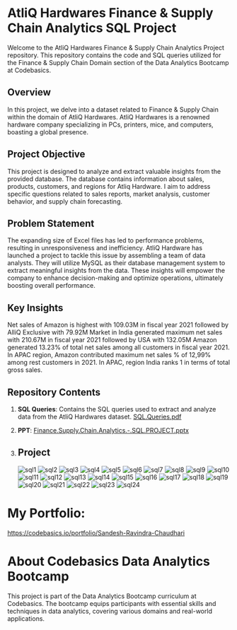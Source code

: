 # AtliQ Hardwares Finance & Supply Chain Analytics SQL Project
Welcome to the AtliQ Hardwares Finance & Supply Chain Analytics Project repository. This repository contains the code and SQL queries utilized for the Finance & Supply Chain Domain section of the Data Analytics Bootcamp at Codebasics.

## Overview
In this project, we delve into a dataset related to Finance & Supply Chain within the domain of AtliQ Hardwares. AtliQ Hardwares is a renowned hardware company specializing in PCs, printers, mice, and computers, boasting a global presence.

## Project Objective
This project is designed to analyze and extract valuable insights from the provided database. The database contains information about sales, products, customers, and regions for Atliq Hardware. I aim to address specific questions related to sales reports, market analysis, customer behavior, and supply chain forecasting.

## Problem Statement
The expanding size of Excel files has led to performance problems, resulting in unresponsiveness and inefficiency. AtliQ Hardware has launched a project to tackle this issue by assembling a team of data analysts. They will utilize MySQL as their database management system to extract meaningful insights from the data. These insights will empower the company to enhance decision-making and optimize operations, ultimately boosting overall performance.

## Key Insights
Net sales of Amazon is highest with 109.03M in fiscal year 2021 followed by AlliQ Exclusive with 79.92M
Market in India generated maximum net sales with 210.67M in fiscal year 2021 followed by USA with 132.05M
Amazon generated 13.23% of total net sales among all customers in fiscal year 2021.
In APAC region, Amazon contributed maximum net sales % of 12,99% among rest customers in 2021.
In APAC, region India ranks 1 in terms of total gross sales.

## Repository Contents
1. **SQL Queries**: Contains the SQL queries used to extract and analyze data from the AtliQ Hardwares dataset. [SQL.Queries.pdf](https://github.com/user-attachments/files/17690321/SQL.Queries.pdf)
2. **PPT**: [Finance.Supply.Chain.Analytics.-.SQL.PROJECT.pptx](https://github.com/user-attachments/files/17690415/Finance.Supply.Chain.Analytics.-.SQL.PROJECT.pptx)

3. ## **Project**
   ![sql1](https://github.com/user-attachments/assets/20a2f0c0-f8c5-4513-a976-22b7bbe15a18)
![sql2](https://github.com/user-attachments/assets/19b047e4-53ef-4d7b-9a98-74cbb7db5b80)
![sql3](https://github.com/user-attachments/assets/946396e9-3dee-4758-8165-c5dccdb57081)
![sql4](https://github.com/user-attachments/assets/f4661526-6f91-475d-898f-1d3d096930e9)
![sql5](https://github.com/user-attachments/assets/2640bfd9-1ef2-456d-b029-bae06a00f755)
![sql6](https://github.com/user-attachments/assets/13bec3e8-eb32-4cf3-99aa-406a4dce7047)
![sql7](https://github.com/user-attachments/assets/61fc5861-d169-4ad2-87e9-13c4624273cf)
![sql8](https://github.com/user-attachments/assets/674d2985-2056-4d6e-af3d-6ca624cb3db3)
![sql9](https://github.com/user-attachments/assets/21c36cfd-b0ed-4ba3-960a-620299cc7b00)
![sql10](https://github.com/user-attachments/assets/5aa69a10-bda8-4656-a49f-b875aaacc091)
![sql11](https://github.com/user-attachments/assets/729d5d1a-b7dd-47dd-b387-cbed1d978b73)
![sql12](https://github.com/user-attachments/assets/6011f776-e278-4c04-a64c-2e2a04802762)
![sql13](https://github.com/user-attachments/assets/08112726-a97b-44e3-8c90-eeeb75b9a234)
![sql14](https://github.com/user-attachments/assets/5b4dc49f-bbc2-491b-86c2-ae8da19a6b63)
![sql15](https://github.com/user-attachments/assets/ca780875-0dce-478e-9b01-856aa913f390)
![sql16](https://github.com/user-attachments/assets/818f57c7-2bb9-461b-b41f-c1b1a86ed9c6)
![sql17](https://github.com/user-attachments/assets/88ef80e0-185a-48be-aa11-46f8da191a3f)
![sql18](https://github.com/user-attachments/assets/58ca96c1-1c44-4b98-bd3f-a831797ce851)
![sql19](https://github.com/user-attachments/assets/e6f85671-e15d-414d-b4ac-929469fff98d)
![sql20](https://github.com/user-attachments/assets/c1bbca99-e430-4d1b-a52e-ae14f36b01fc)
![sql21](https://github.com/user-attachments/assets/78982bf3-1813-495a-8180-0db1d783e389)
![sql22](https://github.com/user-attachments/assets/fdc9f32f-a423-47cf-b8a4-c26c9d8ba6ef)
![sql23](https://github.com/user-attachments/assets/44eae3bb-2d21-448d-ab8a-9bb73745435c)
![sql24](https://github.com/user-attachments/assets/b5991386-aca8-49b3-b90c-961b0410862c)

# My Portfolio: 
https://codebasics.io/portfolio/Sandesh-Ravindra-Chaudhari

# About Codebasics Data Analytics Bootcamp
This project is part of the Data Analytics Bootcamp curriculum at Codebasics. The bootcamp equips participants with essential skills and techniques in data analytics, covering various domains and real-world applications.
